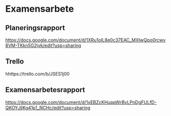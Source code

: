 # Examensarbete

## Planeringsrapport
https://docs.google.com/document/d/1XRu1olL8e0c37EAC_MXIwQpo0rcwv8VM-TKkn5G2jvk/edit?usp=sharing

## Trello
hhttps://trello.com/b/JSES1j00

## Examensarbetesrapport
https://docs.google.com/document/d/1xEBZcKHuppWrBvLPnDgFULfD-QKOYJljKg41p1_NCHc/edit?usp=sharing
